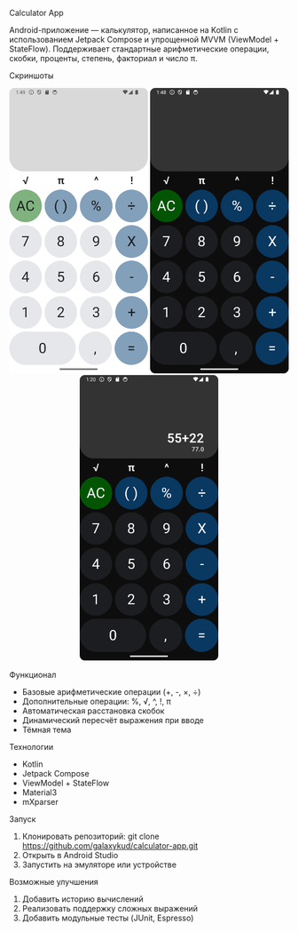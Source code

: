 Calculator App

Android-приложение — калькулятор, написанное на Kotlin с использованием Jetpack Compose и упрощенной MVVM (ViewModel + StateFlow).
Поддерживает стандартные арифметические операции, скобки, проценты, степень, факториал и число π.

Скриншоты

<p align="center">
  <img src="screenshots/Screenshot_1.png" width="250">
  <img src="screenshots/Screenshot_2.png" width="250">
  <img src="screenshots/Screenshot_3.png" width="250">
</p>

Функционал

- Базовые арифметические операции (+, -, ×, ÷)
- Дополнительные операции: %, √, ^, !, π
- Автоматическая расстановка скобок
- Динамический пересчёт выражения при вводе
- Тёмная тема

Технологии

- Kotlin
- Jetpack Compose
- ViewModel + StateFlow
- Material3
- mXparser

Запуск

1. Клонировать репозиторий: git clone https://github.com/galaxykud/calculator-app.git
2. Открыть в Android Studio
3. Запустить на эмуляторе или устройстве

Возможные улучшения

1. Добавить историю вычислений
2. Реализовать поддержку сложных выражений
3. Добавить модульные тесты (JUnit, Espresso)

